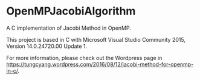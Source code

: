 # OpenMPJacobiAlgorithm
A C implementation of Jacobi Method in OpenMP.

This project is based in C with Microsoft Visual Studio Community 2015, Version 14.0.24720.00 Update 1.

For more information, please check out the Wordpress page in https://tungcyang.wordpress.com/2016/08/12/jacobi-method-for-openmp-in-c/.

